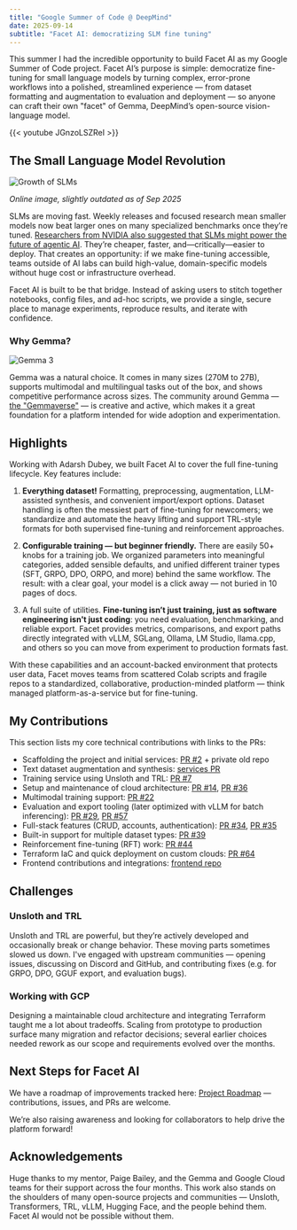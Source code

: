 ```yaml
---
title: "Google Summer of Code @ DeepMind"
date: 2025-09-14
subtitle: "Facet AI: democratizing SLM fine tuning"
---
```


This summer I had the incredible opportunity to build Facet AI as my Google Summer of Code project. Facet AI’s purpose is simple: democratize fine-tuning for small language models by turning complex, error-prone workflows into a polished, streamlined experience — from dataset formatting and augmentation to evaluation and deployment — so anyone can craft their own "facet" of Gemma, DeepMind’s open-source vision-language model.

<!--more-->

{{< youtube JGnzoLSZReI >}}

## The Small Language Model Revolution

![Growth of SLMs](https://cdn-bdmhh.nitrocdn.com/JNiKLBzGPsfbQJqUQoZqIbUrxBklWopT/assets/images/optimized/rev-a72f3cd/objectbox.io/wordpress/wp-content/uploads/2024/12/2024_12_16_SLMs_2-1-1.png)

_Online image, slightly outdated as of Sep 2025_

SLMs are moving fast. Weekly releases and focused research mean smaller models now beat larger ones on many specialized benchmarks once they’re tuned. [Researchers from NVIDIA also suggested that SLMs might power the future of agentic AI](https://arxiv.org/pdf/2506.02153). They’re cheaper, faster, and—critically—easier to deploy. That creates an opportunity: if we make fine-tuning accessible, teams outside of AI labs can build high-value, domain-specific models without huge cost or infrastructure overhead.

Facet AI is built to be that bridge. Instead of asking users to stitch together notebooks, config files, and ad-hoc scripts, we provide a single, secure place to manage experiments, reproduce results, and iterate with confidence.

### Why Gemma?

![Gemma 3](https://storage.googleapis.com/gweb-developer-goog-blog-assets/images/gemma-3_2.original.png)

Gemma was a natural choice. It comes in many sizes (270M to 27B), supports multimodal and multilingual tasks out of the box, and shows competitive performance across sizes. The community around Gemma — [the "Gemmaverse"](https://deepmind.google/models/gemma/gemmaverse/) — is creative and active, which makes it a great foundation for a platform intended for wide adoption and experimentation.

## Highlights

Working with Adarsh Dubey, we built Facet AI to cover the full fine-tuning lifecycle. Key features include:

1. **Everything dataset!** Formatting, preprocessing, augmentation, LLM-assisted synthesis, and convenient import/export options. Dataset handling is often the messiest part of fine-tuning for newcomers; we standardize and automate the heavy lifting and support TRL-style formats for both supervised fine-tuning and reinforcement approaches.

2. **Configurable training — but beginner friendly.** There are easily 50+ knobs for a training job. We organized parameters into meaningful categories, added sensible defaults, and unified different trainer types (SFT, GRPO, DPO, ORPO, and more) behind the same workflow. The result: with a clear goal, your model is a click away — not buried in 10 pages of docs.

3. A full suite of utilities. **Fine-tuning isn’t just training, just as software engineering isn't just coding**: you need evaluation, benchmarking, and reliable export. Facet provides metrics, comparisons, and export paths directly integrated with vLLM, SGLang, Ollama, LM Studio, llama.cpp, and others so you can move from experiment to production formats fast.

With these capabilities and an account-backed environment that protects user data, Facet moves teams from scattered Colab scripts and fragile repos to a standardized, collaborative, production-minded platform — think managed platform-as-a-service but for fine-tuning.

## My Contributions

This section lists my core technical contributions with links to the PRs:

- Scaffolding the project and initial services: [PR #2](https://github.com/gemma-facet/cloud-services/pull/2) + private old repo
- Text dataset augmentation and synthesis: [services PR](https://github.com/gemma-fine-tuning/services/pull/4)
- Training service using Unsloth and TRL: [PR #7](https://github.com/gemma-facet/cloud-services/pull/7)
- Setup and maintenance of cloud architecture: [PR #14](https://github.com/gemma-facet/cloud-services/pull/14), [PR #36](https://github.com/gemma-facet/cloud-services/pull/36)
- Multimodal training support: [PR #22](https://github.com/gemma-facet/cloud-services/pull/22)
- Evaluation and export tooling (later optimized with vLLM for batch inferencing): [PR #29](https://github.com/gemma-facet/cloud-services/pull/29), [PR #57](https://github.com/gemma-facet/cloud-services/pull/57)
- Full-stack features (CRUD, accounts, authentication): [PR #34](https://github.com/gemma-facet/cloud-services/pull/34), [PR #35](https://github.com/gemma-facet/cloud-services/pull/35)
- Built-in support for multiple dataset types: [PR #39](https://github.com/gemma-facet/cloud-services/pull/39)
- Reinforcement fine-tuning (RFT) work: [PR #44](https://github.com/gemma-facet/cloud-services/pull/44)
- Terraform IaC and quick deployment on custom clouds: [PR #64](https://github.com/gemma-facet/cloud-services/pull/64)
- Frontend contributions and integrations: [frontend repo](https://github.com/gemma-facet/frontend-ui)

## Challenges

### Unsloth and TRL

Unsloth and TRL are powerful, but they’re actively developed and occasionally break or change behavior. These moving parts sometimes slowed us down. I've engaged with upstream communities — opening issues, discussing on Discord and GitHub, and contributing fixes (e.g. for GRPO, DPO, GGUF export, and evaluation bugs).

### Working with GCP

Designing a maintainable cloud architecture and integrating Terraform taught me a lot about tradeoffs. Scaling from prototype to production surface many migration and refactor decisions; several earlier choices needed rework as our scope and requirements evolved over the months.

## Next Steps for Facet AI

We have a roadmap of improvements tracked here: [Project Roadmap](https://github.com/gemma-facet/cloud-services/issues/52) — contributions, issues, and PRs are welcome.

We’re also raising awareness and looking for collaborators to help drive the platform forward!

## Acknowledgements

Huge thanks to my mentor, Paige Bailey, and the Gemma and Google Cloud teams for their support across the four months. This work also stands on the shoulders of many open-source projects and communities — Unsloth, Transformers, TRL, vLLM, Hugging Face, and the people behind them. Facet AI would not be possible without them.
